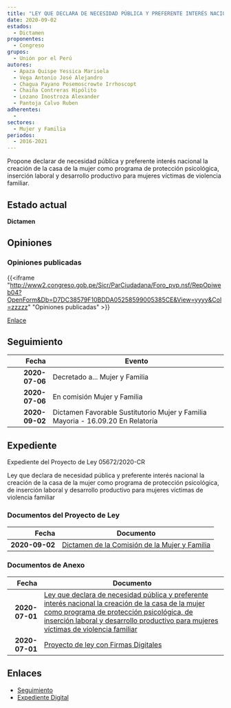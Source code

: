 ```yaml
---
title: "LEY QUE DECLARA DE NECESIDAD PÚBLICA Y PREFERENTE INTERÉS NACIONAL LA CREACIÓN DE LA CASA DE LA MUJER COMO PROGRAMA DE PROTECCIÓN PSICOLÓGICA, DE INSERCIÓN LABORAL Y DESARROLLO PRODUCTIVO PARA MUJERES VÍCTIMAS DE VIOLENCIA FAMILIAR"
date: 2020-09-02
estados: 
  - Dictamen
proponentes: 
  - Congreso
grupos: 
  - Unión por el Perú
autores: 
  - Apaza Quispe Yessica Marisela
  - Vega Antonio José Alejandro
  - Chagua Payano Posemoscrowte Irrhoscopt
  - Chaiña Contreras Hipólito
  - Lozano Inostroza Alexander
  - Pantoja Calvo Ruben
adherentes: 
  - 
sectores: 
  - Mujer y Familia
periodos: 
  - 2016-2021
---
```


Propone declarar de necesidad pública y preferente interés nacional la creación de la casa de la mujer como programa de protección psicológica, inserción laboral y desarrollo productivo para mujeres víctimas de violencia familiar.


## Estado actual

**Dictamen**

## Opiniones

### Opiniones publicadas

{{<iframe "http://www2.congreso.gob.pe/Sicr/ParCiudadana/Foro_pvp.nsf/RepOpiweb04?OpenForm&Db=D7DC38579F10BDDA05258599005385CE&View=yyyy&Col=zzzzz" "Opiniones publicadas" >}}

[Enlace](http://www2.congreso.gob.pe/Sicr/ParCiudadana/Foro_pvp.nsf/RepOpiweb04?OpenForm&Db=D7DC38579F10BDDA05258599005385CE&View=yyyy&Col=zzzzz)

## Seguimiento

| Fecha | Evento |
|------:|--------|
| **2020-07-06** | Decretado a... Mujer y Familia|
| **2020-07-06** | En comisión Mujer y Familia|
| **2020-09-02** | Dictamen Favorable Sustitutorio Mujer y Familia Mayoria - 16.09.20 En Relatoría|


## Expediente

Expediente del Proyecto de Ley 05672/2020-CR

Ley que declara de necesidad pública y preferente interés nacional la creación de la casa de la mujer como programa de protección psicológica, de inserción laboral y desarrollo productivo para mujeres víctimas de violencia familiar


### Documentos del Proyecto de Ley

| Fecha | Documento |
|------:|--------|
| **2020-09-02** | [Dictamen de la Comisión de la Mujer y Familia](http://www.leyes.congreso.gob.pe/Documentos/2016_2021/Dictamenes/Proyectos_de_Ley/05672DC16MAY-20200902.pdf) |

### Documentos de Anexo

| Fecha | Documento |
|------:|--------|
| **2020-07-01** | [Ley que declara de necesidad pública y preferente interés nacional la creación de la casa de la mujer como programa de protección psicológica, de inserción laboral y desarrollo productivo para mujeres víctimas de violencia familiar](http://www.leyes.congreso.gob.pe/Documentos/2016_2021/Proyectos_de_Ley_y_de_Resoluciones_Legislativas/PL05672-20200701.pdf) |
| **2020-07-01** | [Proyecto de ley con Firmas Digitales](http://www.leyes.congreso.gob.pe/Documentos/2016_2021/Proyectos_de_Ley_y_de_Resoluciones_Legislativas/Proyectos_Firmas_digitales/PL05672.pdf) |

## Enlaces 

- [Seguimiento](http://www2.congreso.gob.pe/Sicr/TraDocEstProc/CLProLey2016.nsf/f7fff46988ca05b1052578e100829cc7/c396fa560171d54b052585990006c37d?OpenDocument)
- [Expediente Digital](http://www2.congreso.gob.pe/Sicr/TraDocEstProc/CLProLey2016.nsf/f7fff46988ca05b1052578e100829cc7/c396fa560171d54b052585990006c37d?OpenDocument&Click=05257FB7005EB655.eb71d0cf91d8294e05256cdf006b5706/$Body/0.1C6C)
